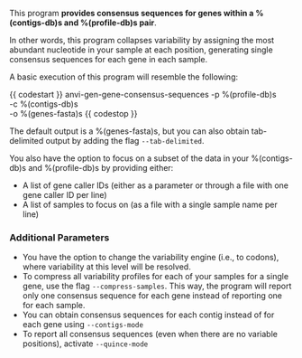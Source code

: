 This program **provides consensus sequences for genes within a %(contigs-db)s and %(profile-db)s pair**.

In other words, this program collapses variability by assigning the most abundant nucleotide in your sample at each position, generating single consensus sequences for each gene in each sample. 

A basic execution of this program will resemble the following: 

{{ codestart }}
anvi-gen-gene-consensus-sequences -p %(profile-db)s \
                                  -c %(contigs-db)s \
                                  -o %(genes-fasta)s 
{{ codestop }}

The default output is a %(genes-fasta)s, but you can also obtain tab-delimited output by adding the flag `--tab-delimited`.

You also have the option to focus on a subset of the data in your %(contigs-db)s and %(profile-db)s by providing either: 

- A list of gene caller IDs (either as a parameter or through a file with one gene caller ID per line)
- A list of samples to focus on (as a file with a single sample name per line) 

### Additional Parameters 

- You have the option to change the variability engine (i.e., to codons), where variability at this level will be resolved. 
- To compress all variability profiles for each of your samples for a single gene, use the flag `--compress-samples`. This way, the program will report only one consensus sequence for each gene instead of reporting one for each sample. 
- You can obtain consensus sequences for each contig instead of for each gene using `--contigs-mode`
- To report all consensus sequences (even when there are no variable positions), activate `--quince-mode`

